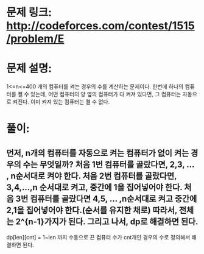# 문제 링크: http://codeforces.com/contest/1515/problem/E
# 문제 설명:
1<=n<=400 개의 컴퓨터를 켜는 경우의 수를 계산하는 문제이다.
한번에 하나의 컴퓨터를 켤 수 있는데, 어떤 컴퓨터의 양 옆의 컴퓨터가 다 켜져 있다면, 그 컴퓨터는 자동으로 켜진다. 이미 켜져 있는 컴퓨터는 켤 수 없다.
# 풀이:
먼저, n개의 컴퓨터를 자동으로 켜는 컴퓨터가 없이 켜는 경우의 수는 무엇일까?
처음 1번 컴퓨터를 골랐다면, 2,3, … , n순서대로 켜야 한다. 
처음 2번 컴퓨터를 골랐다면, 3,4,…,n 순서대로 켜고, 중간에 1을 집어넣어야 한다.
처음 3번 컴퓨터를 골랐다면 4,5, … ,n순서대로 켜고 중간에 2,1을 집어넣어야 한다.(순서를 유지한 채로) 
따라서, 전체는 2^{n-1}가지가 된다.
그리고 나서, dp로 해결하면 된다.
---
 dp[len][cnt] = 1~len 까지 수동으로 끈 컴퓨터 수가 cnt개인 경우의 수로 정의해서 해결하면 된다.

